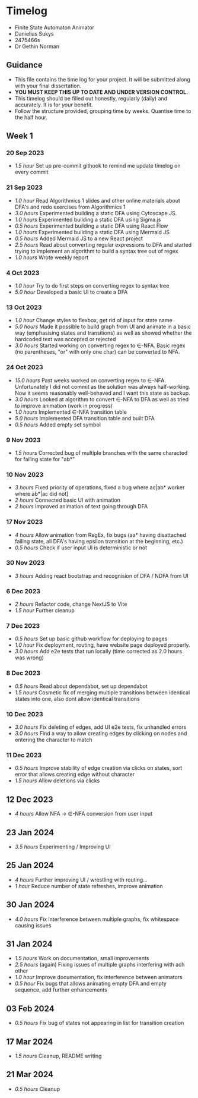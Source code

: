 # Timelog

* Finite State Automaton Animator
* Danielius Sukys
* 2475466s
* Dr Gethin Norman

## Guidance

* This file contains the time log for your project. It will be submitted along with your final dissertation.
* **YOU MUST KEEP THIS UP TO DATE AND UNDER VERSION CONTROL.**
* This timelog should be filled out honestly, regularly (daily) and accurately. It is for *your* benefit.
* Follow the structure provided, grouping time by weeks.  Quantise time to the half hour.

## Week 1

### 20 Sep 2023

* *1.5 hour* Set up pre-commit githook to remind me update timelog on every commit

### 21 Sep 2023

* *1.0 hour* Read Algorithmics 1 slides and other online materials about DFA's and redo exercises from Algorithmics 1
* *3.0 hours* Experimented building a static DFA using Cytoscape JS.
* *1.0 hours* Experimented building a static DFA using Sigma.js
* *0.5 hours* Experimented building a static DFA using React Flow
* *1.0 hours* Experimented building a static DFA using Mermaid JS
* *0.5 hours* Added Mermaid JS to a new React project
* *2.5 hours* Read about converting regular expressions to DFA and started trying to implement an algorithm to build a syntax tree out of regex
* *1.0 hours* Wrote weekly report

### 4 Oct 2023
* *1.0 hour* Try to do first  steps on converting regex to syntax tree
* *5.0 hour* Developed a basic UI to create a DFA

### 13 Oct 2023
* *1.0 hour* Change styles to flexbox, get rid of input for state name 
* *5.0 hours* Made it possible to build graph from UI and animate in a basic way (emphasising states and transitions) as well as showed whether the hardcoded text was accepted or rejected
* *3.0 hours* Started working on converting regex to ∈-NFA. Basic regex (no parentheses, "or" with only one char) can be converted to NFA.

### 24 Oct 2023
* *15.0 hours* Past weeks worked on converting regex to ∈-NFA. Unfortunately I did not commit as the solution was always half-working. Now it seems reasonably well-behaved and I want this state as backup.
* *3.0 hours* Looked at algorithm to convert ∈-NFA to DFA as well as tried to improve animation (work in progress)
* *1.0 hours* Implemented ∈-NFA transition table
* *5.0 hours* Implemented DFA transition table and built DFA
* *0.5 hours* Added empty set symbol

### 9 Nov 2023
* *1.5 hours* Corrected bug of multiple branches with the same characted for failing state for "ab*"

### 10 Nov 2023
* *3 hours* Fixed priority of operations, fixed a bug where ac|ab* worker where ab*|ac did not]
* *2 hours* Connected basic UI with animation
* *2 hours* Improved animation of text going through DFA

### 17 Nov 2023
* *4 hours* Allow animation from RegEx, fix bugs (aa* having disattached failing state, all DFA's having epsilon transition at the beginning, etc.)
* *0.5 hours* Check if user input UI is deterministic or not

### 30 Nov 2023
* *3 hours* Adding react bootstrap and recognision of DFA / NDFA from UI

### 6 Dec 2023
* *2 hours* Refactor code, change NextJS to Vite
* *1.5 hour* Further cleanup

### 7 Dec 2023
* *0.5 hours* Set up basic github workflow for deploying to pages
* *1.0 hour* Fix deployment, routing, have website page deployed properly.
* *3.0 hours* Add e2e tests that run locally (time corrected as 2.0 hours was wrong)

### 8 Dec 2023
* *0.5 hours* Read about dependabot, set up dependabot
* *1.5 hours* Cosmetic fix of merging multiple transitions between identical states into one, also dont allow identical transitions

### 10 Dec 2023
* *3.0 hours* Fix deleting of edges, add UI e2e tests, fix unhandled errors 
* *3.0 hours* Find a way to allow creating edges by clicking on nodes and entering the character to match

### 11 Dec 2023
* *0.5 hours* Improve stability of edge creation via clicks on states, sort error that allows creating edge without character 
* *1.5 hours* Allow deletions via clicks 

## 12 Dec 2023
* *4 hours* Allow NFA -> ∈-NFA conversion from user input

## 23 Jan 2024
* *3.5 hours* Experimenting / Improving UI 

## 25 Jan 2024
* *4 hours* Further improving UI / wrestling with routing...
* *1 hour* Reduce number of state refreshes, improve animation

## 30 Jan 2024
* *4.0 hours* Fix interference between multiple graphs, fix whitespace causing issues

## 31 Jan 2024
* *1.5 hours* Work on documentation, small improvements
* *2.5 hours* (again) Fixing issues of multiple graphs interfering with ach other 
* *1.0 hour* Improve documentation, fix interference between animators
* *0.5 hour* Fix bugs that allows animating empty DFA and empty sequence, add further enhancements

## 03 Feb 2024
* *0.5 hours* Fix bug of states not appearing in list for transition creation

## 17 Mar 2024
* *1.5 hours* Cleanup, README writing

## 21 Mar 2024
* *0.5 hours* Cleanup